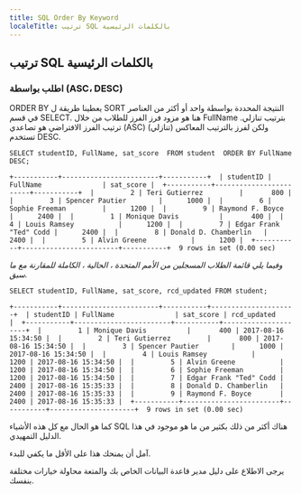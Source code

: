 ```yaml
---
title: SQL Order By Keyword
localeTitle: ترتيب SQL بالكلمات الرئيسية
---
```

## ترتيب SQL بالكلمات الرئيسية

### اطلب بواسطة (ASC، DESC)

ORDER BY يعطينا طريقة ل SORT النتيجة المحددة بواسطة واحد أو أكثر من العناصر في قسم SELECT. هنا هو مزود فرز الفرز للطلاب من خلال FullName بترتيب تنازلي. ترتيب الفرز الافتراضي هو تصاعدي (ASC) ولكن لفرز بالترتيب المعاكس (تنازلي) تستخدم DESC.

 `SELECT studentID, FullName, sat_score 
 FROM student 
 ORDER BY FullName DESC; 
` 

 `+-----------+------------------------+-----------+ 
 | studentID | FullName               | sat_score | 
 +-----------+------------------------+-----------+ 
 |         2 | Teri Gutierrez         |       800 | 
 |         3 | Spencer Pautier        |      1000 | 
 |         6 | Sophie Freeman         |      1200 | 
 |         9 | Raymond F. Boyce       |      2400 | 
 |         1 | Monique Davis          |       400 | 
 |         4 | Louis Ramsey           |      1200 | 
 |         7 | Edgar Frank "Ted" Codd |      2400 | 
 |         8 | Donald D. Chamberlin   |      2400 | 
 |         5 | Alvin Greene           |      1200 | 
 +-----------+------------------------+-----------+ 
 9 rows in set (0.00 sec) 
` 

_وفيما يلي قائمة الطلاب المسجلين من الأمم المتحدة ، الحالية ، الكاملة للمقارنة مع ما سبق._

 `SELECT studentID, FullName, sat_score, rcd_updated FROM student; 
` 

 `+-----------+------------------------+-----------+---------------------+ 
 | studentID | FullName               | sat_score | rcd_updated         | 
 +-----------+------------------------+-----------+---------------------+ 
 |         1 | Monique Davis          |       400 | 2017-08-16 15:34:50 | 
 |         2 | Teri Gutierrez         |       800 | 2017-08-16 15:34:50 | 
 |         3 | Spencer Pautier        |      1000 | 2017-08-16 15:34:50 | 
 |         4 | Louis Ramsey           |      1200 | 2017-08-16 15:34:50 | 
 |         5 | Alvin Greene           |      1200 | 2017-08-16 15:34:50 | 
 |         6 | Sophie Freeman         |      1200 | 2017-08-16 15:34:50 | 
 |         7 | Edgar Frank "Ted" Codd |      2400 | 2017-08-16 15:35:33 | 
 |         8 | Donald D. Chamberlin   |      2400 | 2017-08-16 15:35:33 | 
 |         9 | Raymond F. Boyce       |      2400 | 2017-08-16 15:35:33 | 
 +-----------+------------------------+-----------+---------------------+ 
 9 rows in set (0.00 sec) 
` 

كما هو الحال مع كل هذه الأشياء SQL هناك أكثر من ذلك بكثير من ما هو موجود في هذا الدليل التمهيدي.

آمل أن يمنحك هذا على الأقل ما يكفي للبدء.

يرجى الاطلاع على دليل مدير قاعدة البيانات الخاص بك والمتعة محاولة خيارات مختلفة بنفسك.